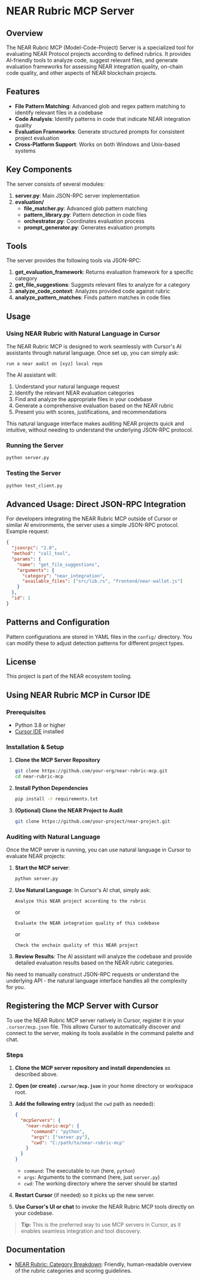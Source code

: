 # NEAR Rubric MCP Server

## Overview

The NEAR Rubric MCP (Model-Code-Project) Server is a specialized tool for evaluating NEAR Protocol projects according to defined rubrics. It provides AI-friendly tools to analyze code, suggest relevant files, and generate evaluation frameworks for assessing NEAR integration quality, on-chain code quality, and other aspects of NEAR blockchain projects.

## Features

- **File Pattern Matching**: Advanced glob and regex pattern matching to identify relevant files in a codebase
- **Code Analysis**: Identify patterns in code that indicate NEAR integration quality
- **Evaluation Frameworks**: Generate structured prompts for consistent project evaluation
- **Cross-Platform Support**: Works on both Windows and Unix-based systems

## Key Components

The server consists of several modules:

1. **server.py**: Main JSON-RPC server implementation
2. **evaluation/**
   - **file_matcher.py**: Advanced glob pattern matching
   - **pattern_library.py**: Pattern detection in code files
   - **orchestrator.py**: Coordinates evaluation process
   - **prompt_generator.py**: Generates evaluation prompts

## Tools

The server provides the following tools via JSON-RPC:

1. **get_evaluation_framework**: Returns evaluation framework for a specific category
2. **get_file_suggestions**: Suggests relevant files to analyze for a category
3. **analyze_code_context**: Analyzes provided code against rubric
4. **analyze_pattern_matches**: Finds pattern matches in code files

## Usage

### Using NEAR Rubric with Natural Language in Cursor

The NEAR Rubric MCP is designed to work seamlessly with Cursor's AI assistants through natural language. Once set up, you can simply ask:

```
run a near audit on [xyz] local repo
```

The AI assistant will:
1. Understand your natural language request
2. Identify the relevant NEAR evaluation categories
3. Find and analyze the appropriate files in your codebase
4. Generate a comprehensive evaluation based on the NEAR rubric
5. Present you with scores, justifications, and recommendations

This natural language interface makes auditing NEAR projects quick and intuitive, without needing to understand the underlying JSON-RPC protocol.

### Running the Server

```bash
python server.py
```

### Testing the Server

```bash
python test_client.py
```

## Advanced Usage: Direct JSON-RPC Integration

For developers integrating the NEAR Rubric MCP outside of Cursor or similar AI environments, the server uses a simple JSON-RPC protocol. Example request:

```json
{
  "jsonrpc": "2.0",
  "method": "call_tool",
  "params": {
    "name": "get_file_suggestions",
    "arguments": {
      "category": "near_integration",
      "available_files": ["src/lib.rs", "frontend/near-wallet.js"]
    }
  },
  "id": 1
}
```

## Patterns and Configuration

Pattern configurations are stored in YAML files in the `config/` directory. You can modify these to adjust detection patterns for different project types.

## License

This project is part of the NEAR ecosystem tooling.

## Using NEAR Rubric MCP in Cursor IDE

### Prerequisites

- Python 3.8 or higher
- [Cursor IDE](https://www.cursor.so/) installed

### Installation & Setup

1. **Clone the MCP Server Repository**
   ```bash
   git clone https://github.com/your-org/near-rubric-mcp.git
   cd near-rubric-mcp
   ```

2. **Install Python Dependencies**
   ```bash
   pip install -r requirements.txt
   ```

3. **(Optional) Clone the NEAR Project to Audit**
   ```bash
   git clone https://github.com/your-project/near-project.git
   ```

### Auditing with Natural Language

Once the MCP server is running, you can use natural language in Cursor to evaluate NEAR projects:

1. **Start the MCP server**:
   ```bash
   python server.py
   ```

2. **Use Natural Language**:
   In Cursor's AI chat, simply ask:
   ```
   Analyze this NEAR project according to the rubric
   ```
   or
   ```
   Evaluate the NEAR integration quality of this codebase
   ```
   or
   ```
   Check the onchain quality of this NEAR project
   ```

3. **Review Results**:
   The AI assistant will analyze the codebase and provide detailed evaluation results based on the NEAR rubric categories.

No need to manually construct JSON-RPC requests or understand the underlying API - the natural language interface handles all the complexity for you.

## Registering the MCP Server with Cursor

To use the NEAR Rubric MCP server natively in Cursor, register it in your `.cursor/mcp.json` file. This allows Cursor to automatically discover and connect to the server, making its tools available in the command palette and chat.

### Steps

1. **Clone the MCP server repository and install dependencies** as described above.
2. **Open (or create) `.cursor/mcp.json`** in your home directory or workspace root.
3. **Add the following entry** (adjust the `cwd` path as needed):

   ```json
   {
     "mcpServers": {
       "near-rubric-mcp": {
         "command": "python",
         "args": ["server.py"],
         "cwd": "C:/path/to/near-rubric-mcp"
       }
     }
   }
   ```

   - `command`: The executable to run (here, `python`)
   - `args`: Arguments to the command (here, just `server.py`)
   - `cwd`: The working directory where the server should be started

4. **Restart Cursor** (if needed) so it picks up the new server.
5. **Use Cursor's UI or chat** to invoke the NEAR Rubric MCP tools directly on your codebase.

> **Tip:** This is the preferred way to use MCP servers in Cursor, as it enables seamless integration and tool discovery.

## Documentation

- [NEAR Rubric: Category Breakdown](docs/near_rubric.md): Friendly, human-readable overview of the rubric categories and scoring guidelines. 